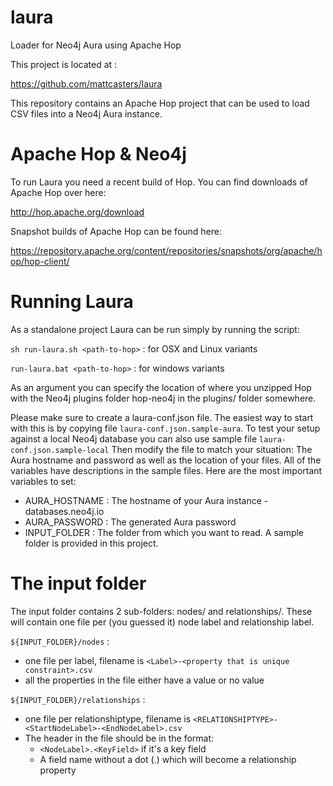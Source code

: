 # laura

Loader for Neo4j Aura using Apache Hop

This project is located at : 

  https://github.com/mattcasters/laura

This repository contains an Apache Hop project that can be used to load CSV files into a Neo4j Aura instance.

# Apache Hop & Neo4j

To run Laura you need a recent build of Hop.  You can find downloads of Apache Hop over here:

  http://hop.apache.org/download

Snapshot builds of Apache Hop can be found here:

  https://repository.apache.org/content/repositories/snapshots/org/apache/hop/hop-client/

# Running Laura

As a standalone project Laura can be run simply by running the script:

  ```sh run-laura.sh <path-to-hop>``` : for OSX and Linux variants

  ```run-laura.bat <path-to-hop>``` : for windows variants

As an argument you can specify the location of where you unzipped Hop with the Neo4j plugins folder hop-neo4j in the plugins/ folder somewhere.

Please make sure to create a laura-conf.json file.  The easiest way to start with this is by copying file ```laura-conf.json.sample-aura```.
To test your setup against a local Neo4j database you can also use sample file ```laura-conf.json.sample-local```
Then modify the file to match your situation: The Aura hostname and password as well as the location of your files.
All of the variables have descriptions in the sample files.
Here are the most important variables to set:  

* AURA_HOSTNAME : The hostname of your Aura instance <someid>-databases.neo4j.io
* AURA_PASSWORD : The generated Aura password
* INPUT_FOLDER  : The folder from which you want to read.  A sample folder is provided in this project.

# The input folder

The input folder contains 2 sub-folders: nodes/ and relationships/.
These will contain one file per (you guessed it) node label and relationship label.

```${INPUT_FOLDER}/nodes``` :

* one file per label, filename is ```<Label>-<property that is unique constraint>.csv```
* all the properties in the file either have a value or no value

```${INPUT_FOLDER}/relationships``` :

* one file per relationshiptype, filename is ```<RELATIONSHIPTYPE>-<StartNodeLabel>-<EndNodeLabel>.csv```
* The header in the file should be in the format: 
  - ```<NodeLabel>.<KeyField>``` if it's a key field
  - A field name without a dot (.) which will become a relationship property


